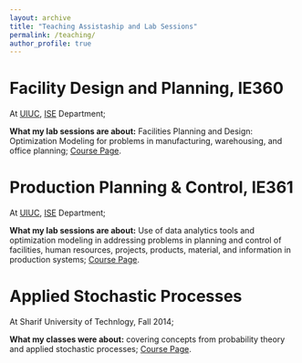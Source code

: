 ```yaml
---
layout: archive
title: "Teaching Assistaship and Lab Sessions"
permalink: /teaching/
author_profile: true
---
```


# Facility Design and Planning, IE360

At [UIUC](https://illinois.edu/), [ISE](https://ise.illinois.edu/) Department;

**What my lab sessions are about:** Facilities Planning and Design: Optimization Modeling for problems in manufacturing, warehousing, and office planning; [Course Page](https://rezaym.github.io/teaching/IE360/).


# Production Planning & Control, IE361

At [UIUC](https://illinois.edu/), [ISE](https://ise.illinois.edu/) Department;

**What my lab sessions are about:** Use of data analytics tools and optimization modeling in addressing problems in planning and control of facilities, human resources, projects, products, material, and information in production systems; [Course Page](https://rezaym.github.io/teaching/IE361/).


# Applied Stochastic Processes

At Sharif University of Technlogy, Fall 2014; 

**What my classes were about:** covering concepts from probability theory and applied stochastic processes; [Course Page](https://rezaym.github.io/teaching/SP/).
